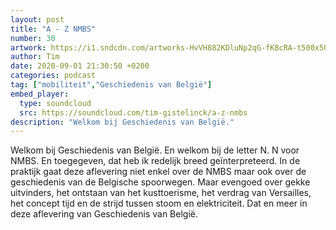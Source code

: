 ```yaml
---
layout: post
title: "A - Z NMBS"
number: 30
artwork: https://i1.sndcdn.com/artworks-HvVH882KDluNp2qG-fKBcRA-t500x500.jpg
author: Tim
date: 2020-09-01 21:30:50 +0200
categories: podcast
tag: ["mobiliteit","Geschiedenis van België"]
embed_player:
  type: soundcloud
  src: https://soundcloud.com/tim-gistelinck/a-z-nmbs
description: "Welkom bij Geschiedenis van België."
---
```

Welkom bij Geschiedenis van België. En welkom bij de letter N. N voor NMBS. En toegegeven, dat heb ik redelijk breed geïnterpreteerd. In de praktijk gaat deze aflevering niet enkel over de NMBS maar ook over de geschiedenis van de Belgische spoorwegen. Maar evengoed over gekke uitvinders, het ontstaan van het kusttoerisme, het verdrag van Versailles, het concept tijd en de strijd tussen stoom en elektriciteit. Dat en meer in deze aflevering van Geschiedenis van België.